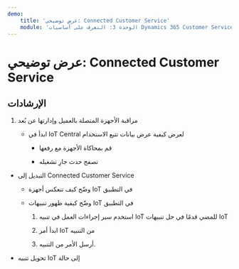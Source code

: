 ```yaml
---
demo:
    title: 'عرض توضيحي: Connected Customer Service'
    module: 'الوحدة 3: التعرف على أساسيات Dynamics 365 Customer Service'
---
```


# عرض توضيحي: Connected Customer Service

## الإرشادات

1. مراقبة الأجهزة المتصلة بالعميل وإدارتها عن بُعد

	- ابدأ في IoT Central لعرض كيفية عرض بيانات تتبع الاستخدام

		- قم بمحاكاة الأجهزة مع رفعها

		- تصفح حدث جارِ تشغيله

- التبديل إلى Connected Customer Service 

	- وضّح كيف تنعكس أجهزة IoT في التطبيق

	- وضّح كيفية ظهور تنبيهات IoT في التطبيق

		1. استخدم سير إجراءات العمل في تنبيه IoT للمضي قدمًا في حل تنبيهات IoT

		2. ابدأ أمر IoT من التنبيه

		3. أرسل الأمر من التنبيه. 

- تحويل تنبيه IoT إلى حالة

